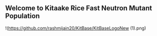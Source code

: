 ## Welcome to Kitaake Rice Fast Neutron Mutant Population

!(https://github.com/rashmijain20/KitBase/KitBaseLogoNew (1).png)
